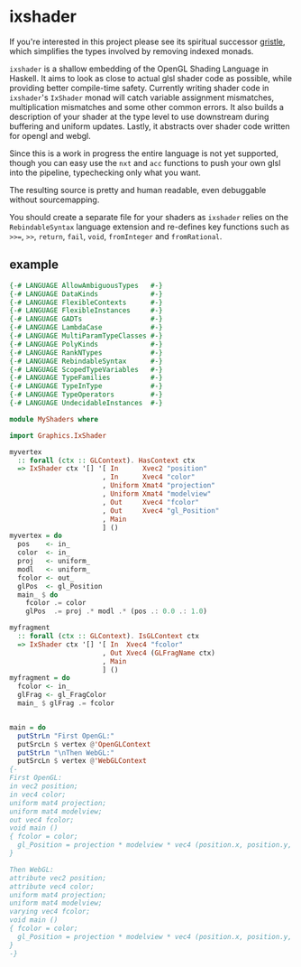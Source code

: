 # ixshader
If you're interested in this project please see its spiritual successor
[gristle](https://github.com/schell/gristle), which simplifies the types 
involved by removing indexed monads.

`ixshader` is a shallow embedding of the OpenGL Shading Language in Haskell. It
aims to look as close to actual glsl shader code as possible, while providing
better compile-time safety. Currently writing shader code in `ixshader`'s
`IxShader` monad will catch variable assignment mismatches, multiplication
mismatches and some other common errors. It also builds a description of your
shader at the type level to use downstream during buffering and uniform updates.
Lastly, it abstracts over shader code written for opengl and webgl.

Since this is a work in progress the entire language is not yet supported,
though you can easy use the `nxt` and `acc` functions to push your own glsl into
the pipeline, typechecking only what you want.

The resulting source is pretty and human readable, even debuggable without
sourcemapping.

You should create a separate file for your shaders as `ixshader` relies on
the `RebindableSyntax` language extension and re-defines key functions such as
`>>=`, `>>`, `return`, `fail`, `void`, `fromInteger` and `fromRational`.

## example

```haskell
{-# LANGUAGE AllowAmbiguousTypes   #-}
{-# LANGUAGE DataKinds             #-}
{-# LANGUAGE FlexibleContexts      #-}
{-# LANGUAGE FlexibleInstances     #-}
{-# LANGUAGE GADTs                 #-}
{-# LANGUAGE LambdaCase            #-}
{-# LANGUAGE MultiParamTypeClasses #-}
{-# LANGUAGE PolyKinds             #-}
{-# LANGUAGE RankNTypes            #-}
{-# LANGUAGE RebindableSyntax      #-}
{-# LANGUAGE ScopedTypeVariables   #-}
{-# LANGUAGE TypeFamilies          #-}
{-# LANGUAGE TypeInType            #-}
{-# LANGUAGE TypeOperators         #-}
{-# LANGUAGE UndecidableInstances  #-}

module MyShaders where

import Graphics.IxShader

myvertex
  :: forall (ctx :: GLContext). HasContext ctx
  => IxShader ctx '[] '[ In      Xvec2 "position"
                       , In      Xvec4 "color"
                       , Uniform Xmat4 "projection"
                       , Uniform Xmat4 "modelview"
                       , Out     Xvec4 "fcolor"
                       , Out     Xvec4 "gl_Position"
                       , Main
                       ] ()
myvertex = do
  pos    <- in_
  color  <- in_
  proj   <- uniform_
  modl   <- uniform_
  fcolor <- out_
  glPos  <- gl_Position
  main_ $ do
    fcolor .= color
    glPos  .= proj .* modl .* (pos .: 0.0 .: 1.0)

myfragment
  :: forall (ctx :: GLContext). IsGLContext ctx
  => IxShader ctx '[] '[ In  Xvec4 "fcolor"
                       , Out Xvec4 (GLFragName ctx)
                       , Main
                       ] ()
myfragment = do
  fcolor <- in_
  glFrag <- gl_FragColor
  main_ $ glFrag .= fcolor


main = do
  putStrLn "First OpenGL:"
  putSrcLn $ vertex @'OpenGLContext
  putStrLn "\nThen WebGL:"
  putSrcLn $ vertex @'WebGLContext
{-
First OpenGL:
in vec2 position;
in vec4 color;
uniform mat4 projection;
uniform mat4 modelview;
out vec4 fcolor;
void main ()
{ fcolor = color;
  gl_Position = projection * modelview * vec4 (position.x, position.y, 0.0, 1.0);
}

Then WebGL:
attribute vec2 position;
attribute vec4 color;
uniform mat4 projection;
uniform mat4 modelview;
varying vec4 fcolor;
void main ()
{ fcolor = color;
  gl_Position = projection * modelview * vec4 (position.x, position.y, 0.0, 1.0);
}
-}
```
